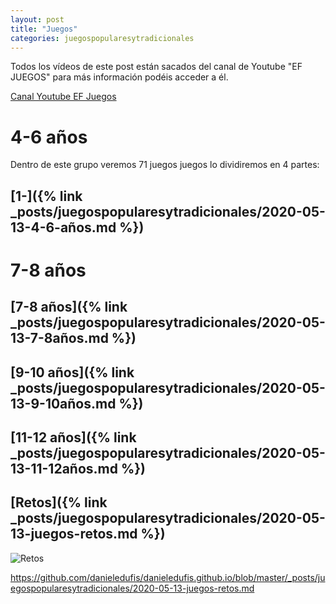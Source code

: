 ```yaml
---
layout: post
title: "Juegos"
categories: juegospopularesytradicionales
---
```


Todos los vídeos de este post están sacados del canal de Youtube "EF JUEGOS" para más información podéis acceder a él.

[Canal Youtube EF Juegos](https://www.youtube.com/channel/UCQBtNmyXoZiD-bU3WQbGFWw)

# 4-6 años

Dentro de este grupo veremos 71 juegos juegos lo dividiremos en 4 partes:

## [1-]({% link _posts/juegospopularesytradicionales/2020-05-13-4-6-años.md %})

# 7-8 años



## [7-8 años]({% link _posts/juegospopularesytradicionales/2020-05-13-7-8años.md %})

## [9-10 años]({% link _posts/juegospopularesytradicionales/2020-05-13-9-10años.md %})

## [11-12 años]({% link _posts/juegospopularesytradicionales/2020-05-13-11-12años.md %})

## [Retos]({% link _posts/juegospopularesytradicionales/2020-05-13-juegos-retos.md %})

![Retos](../images/retosporcursos_pestana.jpg)



https://github.com/danieledufis/danieledufis.github.io/blob/master/_posts/juegospopularesytradicionales/2020-05-13-juegos-retos.md
